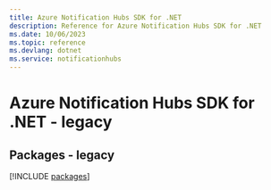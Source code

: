```yaml
---
title: Azure Notification Hubs SDK for .NET
description: Reference for Azure Notification Hubs SDK for .NET
ms.date: 10/06/2023
ms.topic: reference
ms.devlang: dotnet
ms.service: notificationhubs
---
```

# Azure Notification Hubs SDK for .NET - legacy
## Packages - legacy
[!INCLUDE [packages](notification-hubs-index.md)]